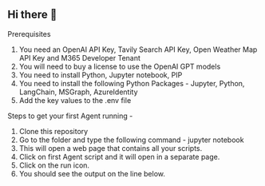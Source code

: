 ## Hi there 👋

Prerequisites
1. You need an OpenAI API Key, Tavily Search API Key, Open Weather Map API Key and M365 Developer Tenant
2. You will need to buy a license to use the OpenAI GPT models
3. You need to install Python, Jupyter notebook, PIP
4. You need to install the following Python Packages - Jupyter, Python, LangChain, MSGraph, AzureIdentity
5. Add the key values to the .env file 



Steps to get your first Agent running -
1. Clone this repository
2. Go to the folder and type the following command - jupyter notebook
3. This will open a web page that contains all your scripts.
4. Click on first Agent script and it will open in a separate page.
5. Click on the run icon.
6. You should see the output on the line below.
